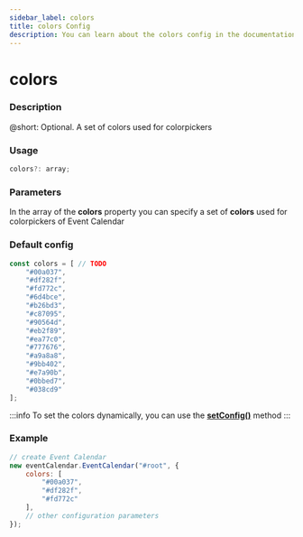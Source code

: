 ```yaml
---
sidebar_label: colors
title: colors Config
description: You can learn about the colors config in the documentation of the DHTMLX JavaScript Event Calendar library. Browse developer guides and API reference, try out code examples and live demos, and download a free 30-day evaluation version of DHTMLX Event Calendar.
---
```


# colors

### Description

@short: Optional. A set of colors used for colorpickers

### Usage

~~~jsx {}
colors?: array; 
~~~

### Parameters

In the array of the **colors** property you can specify a set of **colors** used for colorpickers of Event Calendar

### Default config

~~~jsx {}
const colors = [ // TODO
    "#00a037",
    "#df282f",
    "#fd772c",
    "#6d4bce",
    "#b26bd3",
    "#c87095",
    "#90564d",
    "#eb2f89",
    "#ea77c0",
    "#777676",
    "#a9a8a8",
    "#9bb402",
    "#e7a90b",
    "#0bbed7",
    "#038cd9"
]; 
~~~

:::info
To set the colors dynamically, you can use the
[**setConfig()**](../../methods/js_eventcalendar_setconfig_method) method
:::

### Example

~~~jsx {3-7}
// create Event Calendar
new eventCalendar.EventCalendar("#root", {
    colors: [
        "#00a037",
        "#df282f",
        "#fd772c"
    ],
	// other configuration parameters
});
~~~
